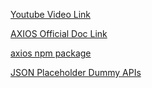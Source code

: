[Youtube Video Link](https://youtu.be/AriyBKPIHkk?si=Y6kD4dPlTUmbh6Os)

[AXIOS Official Doc Link](https://axios-http.com/docs/intro)

[axios npm package](https://www.npmjs.com/package/axios)

[JSON Placeholder Dummy APIs](https://jsonplaceholder.typicode.com/)